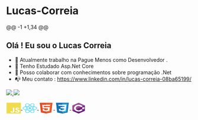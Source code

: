 # Lucas-Correia
@@ -1 +1,34 @@
## Olá ! Eu sou o Lucas Correia 

- 🔭 Atualmente trabalho na Pague Menos como Desenvolvedor .
- 🌱 Tenho Estudado Asp.Net Core 
- 🤔 Posso colaborar com conhecimentos sobre programação .Net
- 📭 Meu contato : https://www.linkedin.com/in/lucas-correia-08ba65199/


<div align="LEFT">
  <a href="https://github.com/LucasCorreia1108">
  <img height="180em" src="https://github-readme-stats.vercel.app/api?username=LucasCorreia1108&show_icons=true&theme=dracula&include_all_commits=true&count_private=true"/>
  <img height="180em" src="https://github-readme-stats.vercel.app/api/top-langs/?username=LucasCorreia1108&layout=compact&langs_count=7&theme=Modernist"/>
</div>
<div style="display: inline_block"><br>
  <img align="center" alt="Lucas-Js" height="30" width="40" src="https://raw.githubusercontent.com/devicons/devicon/master/icons/javascript/javascript-plain.svg">
  <img align="center" alt="Lucas-React" height="30" width="40" src="https://raw.githubusercontent.com/devicons/devicon/master/icons/react/react-original.svg">
  <img align="center" alt="Lucas-HTML" height="30" width="40" src="https://raw.githubusercontent.com/devicons/devicon/master/icons/html5/html5-original.svg">
  <img align="center" alt="Lucas-CSS" height="30" width="40" src="https://raw.githubusercontent.com/devicons/devicon/master/icons/css3/css3-original.svg">
  <img align="center" alt="Lucas-Csharp" height="30" width="40" src="https://raw.githubusercontent.com/devicons/devicon/master/icons/csharp/csharp-original.svg">

</div>

  ##

